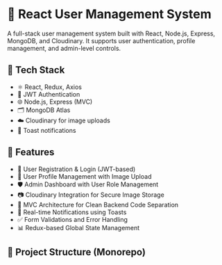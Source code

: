 # 👥 React User Management System

A full-stack user management system built with React, Node.js, Express, MongoDB, and Cloudinary. It supports user authentication, profile management, and admin-level controls.

## 🧪 Tech Stack

- ⚛️ React, Redux, Axios
- 🔐 JWT Authentication
- 🌐 Node.js, Express (MVC)
- 🗂️ MongoDB Atlas
- ☁️ Cloudinary for image uploads
- 🔔 Toast notifications

## 🚀 Features

- 🔐 User Registration & Login (JWT-based)
- 👤 User Profile Management with Image Upload
- 🛡️ Admin Dashboard with User Role Management
- 📷 Cloudinary Integration for Secure Image Storage
- 📁 MVC Architecture for Clean Backend Code Separation
- 📢 Real-time Notifications using Toasts
- ✅ Form Validations and Error Handling
- 📊 Redux-based Global State Management

## 📁 Project Structure (Monorepo)
